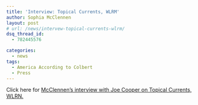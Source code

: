 ```yaml
---
title: 'Interview: Topical Currents, WLRM'
author: Sophia McClennen
layout: post
# url: /news/intervew-topical-currents-wlrm/
dsq_thread_id:
  - 782445576

categories: 
  - news
tags:
  - America According to Colbert
  - Press
---
```

Click here for [McClennen’s interview with Joe Cooper on Topical Currents, WLRN.][1]

 [1]: http://www.wlrn.org/radio/programs/topical-currents/archive/america-according-to-colbert-satire-as-public-pedagogy/